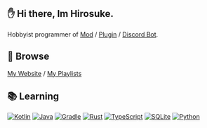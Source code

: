 ## ✋ Hi there, Im Hirosuke.

Hobbyist programmer of 
[Mod](https://modrinth.com/user/hirosukt) / 
[Plugin](https://www.spigotmc.org/resources/authors/hirosuke.1395001/) / 
[Discord Bot](https://github.com/hirosukt?tab=repositories&q=discord-bot).  

## 🔗 Browse
[My Website](https://hirosuke.works) / 
[My Playlists](https://soundcloud.com/hirosukt/sets)

## 📚 Learning
[![Kotlin](https://img.shields.io/badge/_-Kotlin-7F52FF.svg?style=for-the-badge&logo=kotlin&logoColor=white)](https://kotlinlang.org/)
[![Java](https://img.shields.io/badge/_-Java-E16E01.svg?style=for-the-badge&logo=openjdk&logoColor=white)](https://www.java.com/)
[![Gradle](https://img.shields.io/badge/_-Gradle-02303A.svg?style=for-the-badge&logo=gradle&logoColor=white)](https://gradle.org/)
[![Rust](https://img.shields.io/badge/_-Rust-000000.svg?style=for-the-badge&logo=rust&logoColor=white)](https://www.rust-lang.org/ja)
[![TypeScript](https://img.shields.io/badge/_-TypeScript-3178C6.svg?style=for-the-badge&logo=typescript&logoColor=white)](https://www.typescriptlang.org/)
[![SQLite](https://img.shields.io/badge/_-SQLite-003B57.svg?style=for-the-badge&logo=sqlite&logoColor=white)](https://www.sqlite.org/index.html)
[![Python](https://img.shields.io/badge/_-python-3776AB.svg?style=for-the-badge&logo=python&logoColor=white)](https://www.python.org/)
